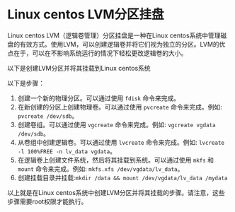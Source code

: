 # Linux centos LVM分区挂盘

Linux centos LVM（逻辑卷管理）分区挂盘是一种在Linux centos系统中管理磁盘的有效方式。使用LVM，可以创建逻辑卷并将它们视为独立的分区。LVM的优点在于，可以在不影响系统运行的情况下轻松更改逻辑卷的大小。

以下是创建LVM分区并将其挂载到Linux centos系统

以下是步骤：

1. 创建一个新的物理分区。可以通过使用 `fdisk` 命令来完成。
2. 在新创建的分区上创建物理卷。可以通过使用 `pvcreate` 命令来完成。例如: `pvcreate /dev/sdb`。
3. 创建卷组。可以通过使用 `vgcreate` 命令来完成。例如: `vgcreate vgdata /dev/sdb`。
4. 从卷组中创建逻辑卷。可以通过使用 `lvcreate` 命令来完成。例如: `lvcreate -l 100%FREE -n lv_data vgdata`。
5. 在逻辑卷上创建文件系统，然后将其挂载到系统。可以通过使用 `mkfs` 和 `mount` 命令来完成。例如: `mkfs.xfs /dev/vgdata/lv_data`。
6. 创建挂载目录并挂载:`mkdir /data && mount /dev/vgdata/lv_data /mydata`

以上就是在Linux centos系统中创建LVM分区并将其挂载的步骤。请注意，这些步骤需要root权限才能执行。